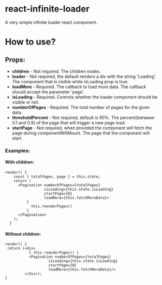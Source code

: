 # react-infinite-loader
A very simple infinite loader react component.

# How to use?

## Props:
* **children** - Not required. The children nodes.
* **loader** - Not required, the default renders a div with the string 'Loading'. The component that is visible while isLoading prop is true.
* **loadMore** - Required. The callback to load more data. The callback should accept the parameter 'page'.
* **isLoading** - Required. Controls whether the loader component should be visible or not.
* **numberOfPages** - Required. The total number of pages for the given data.
* **thresholdPercent** - Not required, default is 90%. The percent(between 0.1 and 0.9) of the page that will trigger a new page load.
* **startPage** - Not required, when provided the component will fetch the page during componentWillMount. The page that the component will start.

### Examples:

#### With children:
```
render() {
    const { totalPages, page } = this.state;
    return (
      <Pagination numberOfPages={totalPages} 
                  isLoading={this.state.isLoading}
                  startPage={0}
                  loadMore={this.fetchMoreData}>
          {
            this.reenderPages()
          }
      </Pagination>
    );
  }
```
#### Without children:
```
render() {
 return (<div>
           { this.reenderPages() }
           <Pagination numberOfPages={totalPages} 
                    isLoading={this.state.isLoading}
                    startPage={0}
                    loadMore={this.fetchMoreData}/>
         </div>);
}
```


